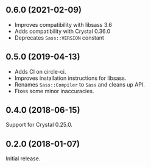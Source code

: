 ## 0.6.0 (2021-02-09)

* Improves compatibility with libsass 3.6
* Adds compatibility with Crystal 0.36.0
* Deprecates `Sass::VERSION` constant

## 0.5.0 (2019-04-13)

* Adds CI on circle-ci.
* Improves installation instructions for libsass.
* Renames `Sass::Compiler` to `Sass` and cleans up API.
* Fixes some minor inaccuracies.

## 0.4.0 (2018-06-15)

Support for Crystal 0.25.0.

## 0.2.0 (2018-01-07)

Initial release.
